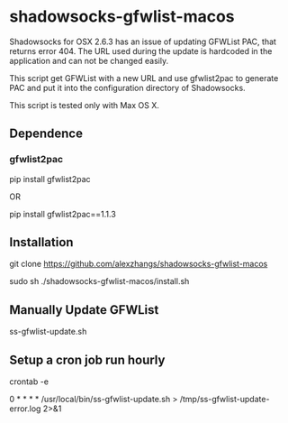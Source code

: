 # shadowsocks-gfwlist-macos
Shadowsocks for OSX 2.6.3 has an issue of updating GFWList PAC, that
returns error 404. The URL used during the update is hardcoded in the
application and can not be changed easily.

This script get GFWList with a new URL and use gfwlist2pac to generate
PAC and put it into the configuration directory of Shadowsocks.

This script is tested only with Max OS X.

## Dependence
### gfwlist2pac
pip install gfwlist2pac

OR

pip install gfwlist2pac==1.1.3

## Installation
git clone https://github.com/alexzhangs/shadowsocks-gfwlist-macos

sudo sh ./shadowsocks-gfwlist-macos/install.sh

## Manually Update GFWList
ss-gfwlist-update.sh

## Setup a cron job run hourly
crontab -e

0 * * * * /usr/local/bin/ss-gfwlist-update.sh > /tmp/ss-gfwlist-update-error.log 2>&1
